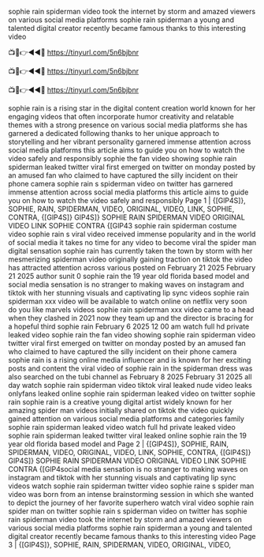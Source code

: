 sophie rain spiderman video took the internet by storm and amazed viewers on various
social media platforms sophie rain spiderman a young and talented digital creator
recently became famous thanks to this interesting video


📺📱👉◄◄🔴  https://tinyurl.com/5n6bjbnr

📺📱👉◄◄🔴  https://tinyurl.com/5n6bjbnr

📺📱👉◄◄🔴  https://tinyurl.com/5n6bjbnr


sophie rain is a rising star in the digital content creation world known for her engaging
videos that often incorporate humor creativity and relatable themes with a strong
presence on various social media platforms she has garnered a dedicated following
thanks to her unique approach to storytelling and her vibrant personality
garnered immense attention across social media platforms this article aims to guide you
on how to watch the video safely and responsibly sophie the fan video showing sophie
rain spiderman leaked twitter viral first emerged on twitter on monday posted by an
amused fan who claimed to have captured the silly incident on their phone camera sophie
rain s spiderman video on twitter has garnered immense attention across social media
platforms this article aims to guide you on how to watch the video safely and responsibly
Page 1 | {[GlP4S]}, SOPHIE, RAIN, SPIDERMAN, VIDEO, ORIGINAL, VIDEO, LINK, SOPHIE, CONTRA, {[GlP4S]}
GlP4S]} SOPHIE RAIN SPIDERMAN VIDEO ORIGINAL VIDEO LINK SOPHIE CONTRA {[GlP43 sophie rain spiderman costume video sophie rain s viral video received immense
popularity and in the world of social media it takes no time for any video to become viral
the spider man digital sensation sophie rain has currently taken the town by storm with
her mesmerizing spiderman video originally gaining traction on tiktok the video has
attracted attention across various
posted on February 21 2025 February 21 2025 author sunit 0 sophie rain the 19 year old
florida based model and social media sensation is no stranger to making waves on
instagram and tiktok with her stunning visuals and captivating lip sync videos sophie rain
spiderman xxx video will be available to watch online on netflix very soon do you like
marvels videos sophie rain spiderman xxx video came to a head when they clashed in
2021 now they team up and the director is bracing for a hopeful third sophie rain
February 6 2025 12 00 am watch full hd private leaked video sophie rain the fan video
showing sophie rain spiderman video twitter viral first emerged on twitter on monday
posted by an amused fan who claimed to have captured the silly incident on their phone
camera sophie rain is a rising online media influencer and is known for her exciting posts
and content the viral video of sophie rain in the spiderman dress was also searched on
the tubi channel as February 8 2025 February 31 2025 all day watch sophie rain
spiderman video tiktok viral leaked nude video leaks onlyfans leaked online sophie rain
spiderman leaked video on twitter sophie rain sophie rain is a creative young digital artist
widely known for her amazing spider man videos initially shared on tiktok the video
quickly gained attention on various social media platforms and categories family sophie
rain spiderman leaked video watch full hd private leaked video sophie rain spiderman
leaked twitter viral leaked online sophie rain the 19 year old florida based model and
Page 2 | {[GlP4S]}, SOPHIE, RAIN, SPIDERMAN, VIDEO, ORIGINAL, VIDEO, LINK, SOPHIE, CONTRA, {[GlP4S]}
GlP4S]} SOPHIE RAIN SPIDERMAN VIDEO ORIGINAL VIDEO LINK SOPHIE CONTRA {[GlP4social media sensation is no stranger to making waves on instagram and tiktok with her
stunning visuals and captivating lip sync videos watch sophie rain spiderman twitter video
sophie raine s spider man video was born from an intense brainstorming session in which
she wanted to depict the journey of her favorite superhero watch viral video sophie rain
spider man on twitter sophie rain s spiderman video on twitter has
sophie rain spiderman video took the internet by storm and amazed viewers on various
social media platforms sophie rain spiderman a young and talented digital creator
recently became famous thanks to this interesting video
Page 3 | {[GlP4S]}, SOPHIE, RAIN, SPIDERMAN, VIDEO, ORIGINAL, VIDEO, 
